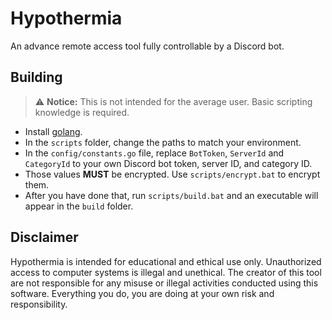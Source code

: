 # Hypothermia
An advance remote access tool fully controllable by a Discord bot.

## Building
> ⚠️ **Notice:** This is not intended for the average user. Basic scripting knowledge is required.

- Install [golang](https://go.dev/doc/install).
- In the `scripts` folder, change the paths to match your environment.
- In the `config/constants.go` file, replace `BotToken`, `ServerId` and `CategoryId` to your own Discord bot token, server ID, and category ID.
- Those values **MUST** be encrypted. Use `scripts/encrypt.bat` to encrypt them.
- After you have done that, run `scripts/build.bat` and an executable will appear in the `build` folder.

## Disclaimer
Hypothermia is intended for educational and ethical use only. Unauthorized access to computer systems is illegal and unethical. The creator of this tool are not responsible for any misuse or illegal activities conducted using this software. ​Everything you do, you are doing at your own risk and responsibility.
